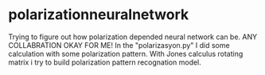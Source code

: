 # polarizationneuralnetwork
Trying to figure out how polarization depended neural network can be. ANY COLLABRATION OKAY FOR ME!
In the "polarizasyon.py" I did some calculation with some polarization pattern. With Jones calculus rotating matrix i try to build polarization pattern recognation model.
